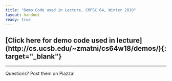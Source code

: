 ```yaml
---
title: "Demo Code used in Lecture, CMPSC 64, Winter 2018"
layout: handout
ready: true
---
```


<h2>[Click here for demo code used in lecture](http://cs.ucsb.edu/~zmatni/cs64w18/demos/){: target="_blank"}</h2>

---------------------
Questions? Post them on Piazza!
